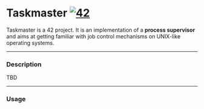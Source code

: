 # Taskmaster [![42](https://i.imgur.com/9NXfcit.jpg)](i.imgur.com/9NXfcit.jpg)

Taskmaster is a 42 project. It is an implementation of a **process supervisor** and aims at getting familiar with job control mechanisms on UNIX-like operating systems.

---

### Description
TBD

---

### Usage

